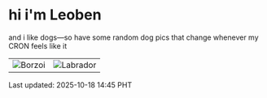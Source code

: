 # hi i'm Leoben

and i like dogs—so have some random dog pics that change whenever my CRON feels like it

|  |  |
|--------|----------|
| ![Borzoi](https://random-dog-vercel.vercel.app/api/random-borzoi?v=1760769935) | ![Labrador](https://random-dog-vercel.vercel.app/api/random-labrador?v=1760769935) |

Last updated: 2025-10-18 14:45 PHT

